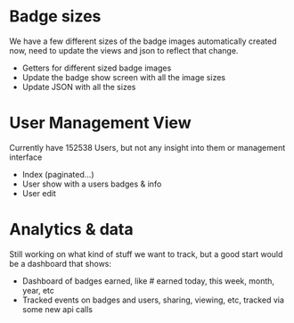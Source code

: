 # Badge sizes

We have a few different sizes of the badge images automatically created now, 
need to update the views and json to reflect that change. 
* Getters for different sized badge images
* Update the badge show screen with all the image sizes
* Update JSON with all the sizes

# User Management View
Currently have 152538 Users, but not any insight into them or management
interface

* Index (paginated...)
* User show with a users badges & info
* User edit

# Analytics & data
Still working on what kind of stuff we want to track, but a good start would be
a dashboard that shows: 
* Dashboard of badges earned, like # earned today, this week, month, year, etc
* Tracked events on badges and users, sharing, viewing, etc, tracked via some
 new api calls




